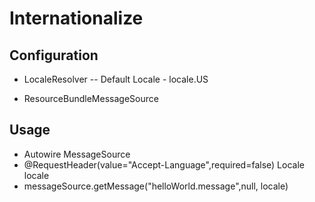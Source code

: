 # Internationalize

## Configuration

- LocaleResolver
  -- Default Locale - locale.US

- ResourceBundleMessageSource

## Usage

- Autowire MessageSource
- @RequestHeader(value="Accept-Language",required=false) Locale locale
- messageSource.getMessage("helloWorld.message",null, locale)
